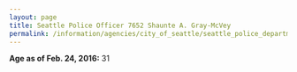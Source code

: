 ```yaml
---
layout: page
title: Seattle Police Officer 7652 Shaunte A. Gray-McVey
permalink: /information/agencies/city_of_seattle/seattle_police_department/copbook/7652/
---
```


**Age as of Feb. 24, 2016:** 31
